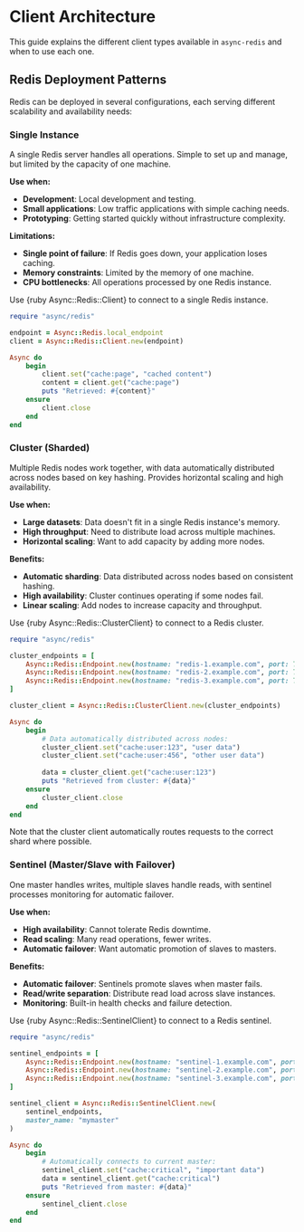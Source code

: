 # Client Architecture

This guide explains the different client types available in `async-redis` and when to use each one.

## Redis Deployment Patterns

Redis can be deployed in several configurations, each serving different scalability and availability needs:

### Single Instance
A single Redis server handles all operations. Simple to set up and manage, but limited by the capacity of one machine.

**Use when:**
- **Development**: Local development and testing.
- **Small applications**: Low traffic applications with simple caching needs.
- **Prototyping**: Getting started quickly without infrastructure complexity.

**Limitations:**
- **Single point of failure**: If Redis goes down, your application loses caching.
- **Memory constraints**: Limited by the memory of one machine.
- **CPU bottlenecks**: All operations processed by one Redis instance.

Use {ruby Async::Redis::Client} to connect to a single Redis instance.

``` ruby
require "async/redis"

endpoint = Async::Redis.local_endpoint
client = Async::Redis::Client.new(endpoint)

Async do
	begin
		client.set("cache:page", "cached content")
		content = client.get("cache:page")
		puts "Retrieved: #{content}"
	ensure
		client.close
	end
end
```

### Cluster (Sharded)

Multiple Redis nodes work together, with data automatically distributed across nodes based on key hashing. Provides horizontal scaling and high availability.

**Use when:**
- **Large datasets**: Data doesn't fit in a single Redis instance's memory.
- **High throughput**: Need to distribute load across multiple machines.
- **Horizontal scaling**: Want to add capacity by adding more nodes.

**Benefits:**
- **Automatic sharding**: Data distributed across nodes based on consistent hashing.
- **High availability**: Cluster continues operating if some nodes fail.
- **Linear scaling**: Add nodes to increase capacity and throughput.

Use {ruby Async::Redis::ClusterClient} to connect to a Redis cluster.

``` ruby
require "async/redis"

cluster_endpoints = [
	Async::Redis::Endpoint.new(hostname: "redis-1.example.com", port: 7000),
	Async::Redis::Endpoint.new(hostname: "redis-2.example.com", port: 7001),
	Async::Redis::Endpoint.new(hostname: "redis-3.example.com", port: 7002)
]

cluster_client = Async::Redis::ClusterClient.new(cluster_endpoints)

Async do
	begin
		# Data automatically distributed across nodes:
		cluster_client.set("cache:user:123", "user data")
		cluster_client.set("cache:user:456", "other user data")
		
		data = cluster_client.get("cache:user:123")
		puts "Retrieved from cluster: #{data}"
	ensure
		cluster_client.close
	end
end
```

Note that the cluster client automatically routes requests to the correct shard where possible.

### Sentinel (Master/Slave with Failover)

One master handles writes, multiple slaves handle reads, with sentinel processes monitoring for automatic failover.

**Use when:**
- **High availability**: Cannot tolerate Redis downtime.
- **Read scaling**: Many read operations, fewer writes.
- **Automatic failover**: Want automatic promotion of slaves to masters.

**Benefits:**
- **Automatic failover**: Sentinels promote slaves when master fails.
- **Read/write separation**: Distribute read load across slave instances.
- **Monitoring**: Built-in health checks and failure detection.

Use {ruby Async::Redis::SentinelClient} to connect to a Redis sentinel.

``` ruby
require "async/redis"

sentinel_endpoints = [
	Async::Redis::Endpoint.new(hostname: "sentinel-1.example.com", port: 26379),
	Async::Redis::Endpoint.new(hostname: "sentinel-2.example.com", port: 26379),
	Async::Redis::Endpoint.new(hostname: "sentinel-3.example.com", port: 26379)
]

sentinel_client = Async::Redis::SentinelClient.new(
	sentinel_endpoints,
	master_name: "mymaster"
)

Async do
	begin
		# Automatically connects to current master:
		sentinel_client.set("cache:critical", "important data")
		data = sentinel_client.get("cache:critical")
		puts "Retrieved from master: #{data}"
	ensure
		sentinel_client.close
	end
end
```
